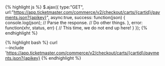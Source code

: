 {% highlight js %}
$.ajax({
  type:"GET",
  url:"https://app.ticketmaster.com/commerce/v2/checkout/carts/{cartid}/payments.json?{apikey}",
  async:true,
  success: function(json) {
              console.log(json);
              // Parse the response.
              // Do other things.
           },
  error: function(xhr, status, err) {
              // This time, we do not end up here!
           }
});
{% endhighlight %}

{% highlight bash %}
curl \
--include 'https://app.ticketmaster.com/commerce/v2/checkout/carts/{cartid}/payments.json?{apikey}
{% endhighlight %}
